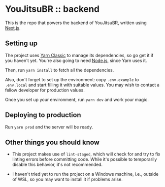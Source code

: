 # YouJitsuBR :: backend

This is the repo that powers the backend of YouJitsuBR, written
using [Next.js][1].

[1]: https://nextjs.org/

## Setting up

The project uses [Yarn Classic][2] to manage its dependencies, so go get it if
you haven't yet. You're also going to need [Node.js][3], since Yarn uses it.

[2]: https://classic.yarnpkg.com/
[3]: https://nodejs.org/

Then, run `yarn install` to fetch all the dependencies.

Also, don't forget to set up the environment: copy `.env.example` to
`.env.local` and start filling it with suitable values. You may wish to contact
a fellow developer for production values.

Once you set up your environment, run `yarn dev` and work your magic.

## Deploying to production

Run `yarn prod` and the server will be ready.

## Other things you should know

- This project makes use of `lint-staged`, which will check for and try to fix
  linting errors before committing code. While it's possible to temporarily
  disable this behavior, it's not recommended.

- I haven't tried yet to run the project on a Windows machine, i.e., outside of
  WSL, so you may want to install it if problems arise.
